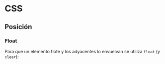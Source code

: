 # CSS
## Posición

### Float

Para que un elemento flote y los adyacentes lo envuelvan se utiliza `float` (y `clear`):

<div class="codepen" data-prefill data-height="350" data-theme-id="light" data-default-tab="css,result" data-editable="true" style="opacity:0">
<pre data-lang="html">&lt;body>
&lt;section class="contenedor">
  &lt;aside class="flota">&lt;/aside>
  &lt;p>Este 1er párrafo está envolviendo al elemento verde que flota a a la izquierda. Si quisiéramos que flotara a la derecha habría que usar &lt;code>float: right;&lt;/code>.&lt;/p>
  &lt;p id="p2">Este 2do párrafo también envuelve al elemento flotante. Si no quisieramos que flotara, habría que poner a este elemento la propiedad CSS &lt;code>clear: both;&lt;/code>.&lt;/p>
&lt;/section>
&lt;/body></pre>
<pre data-lang="css">.flota {
  float: left;
  width: 80px;
  height: 140px;
  background-color: green;
  margin-right: 10px;
  margin-bottom: 10px;
}
.contenedor {
  width: 280px;
  border: 5px solid gray;
  padding: 10px;
  margin: 18px 0 0 10px;
}
#p2 {
  /* clear: both; */
}
p {
  margin: 0 0 10px 0;
  font: 15px sans-serif;
}</pre></div>